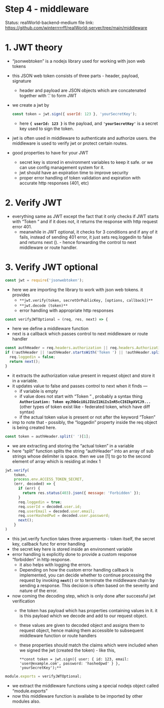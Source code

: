 # Step 4 - middleware

Status: realWorld-backend-medium
file link: https://github.com/winterrrrrff/realWorld-server/tree/main/middleware

# 1. JWT theory

- “jsonwebtoken” is a nodejs library used for working with json web tokens
- this JSON web token consists of three parts - header, payload, signature
    - header and payload are JSON objects which are concatenated together with ‘.’ to form JWT
- we create a jwt by
    
    ```jsx
    const token = jwt.sign({ userId: 123 }, 'yourSecretKey');
    ```
    
    - here **`{ userId: 123 }`** is the payload, and **`'yourSecretKey'`** is a secret key used to sign the token.
- jwt is often used in middleware to authenticate and authorize users. the middleware is used to verify jwt or protect certain routes.
- good properties to have for your JWT
    - secret key is stored in environment variables to keep it safe. or we can use config management system for it.
    - jwt should have an expiration time to improve security
    - proper error handling of token validation and expiration with accurate http responses (401, etc)

# 2. Verify JWT

- everything same as JWT except the fact that it only checks if JWT starts with “Token “ and if it does not, it returns the response with http request  error 401.
    - meanwhile in JWT optional, it checks for 3 conditions and if any of it fails, instead of sending 401 error, it just sets req.loggedin to false and returns next (). - hence forwarding the control to next middleware or route handler.

# 3. Verify JWT optional

```jsx
const jwt = require('jsonwebtoken');
```

- here we are importing the library to work with json web tokens. it provides
    - `**jwt.verify(token, secretOrPublicKey, [options, callback])**`
    - `**jwt.decode (token)**`
    - error handling with appropriate http responses

```jsx
const verifyJWTOptional = (req, res, next) => {
```

- here we define a middleware function
- next is a callback which passes control to next middleware or route handler

```jsx
const authHeader = req.headers.authorization || req.headers.Authorization;
if (!authHeader || !authHeader.startsWith('Token ') || !authHeader.split(' ')[1].length) {
  req.loggedin = false;
  return next();
}
```

- it extracts the authorization value present in request object and store it in a variable.
- it updates value to false and passes control to next when it finds —
    - if variable is empty
    - if value does not start with “Token   ” , probably a syntax thing 
    **`Authorization: Token eyJhbGciOiJIUzI1NiIsInR5cCI6IkpXVCJ9...`**
    (other types of token exist like - federated token, which have diff syntax)
    - if the actual token value is present or not after the keyword “Token”
- imp to note that - possibly, the “loggedin” property inside the req object is being created here.

```jsx
const token = authHeader.split(' ')[1];
```

- we are extracting and storing the “actual token” in a variable
- here “split” function splits the string “authHeader” into an array of sub strings whose delimiter is space. then we use [1] to go to the second element of array which is residing at index 1

```jsx
jwt.verify(
    token,
    process.env.ACCESS_TOKEN_SECRET,
    (err, decoded) => {
      if (err) {
        return res.status(403).json({ message: 'Forbidden' });
      }
      req.loggedin = true;
      req.userId = decoded.user.id;
      req.userEmail = decoded.user.email;
      req.userHashedPwd = decoded.user.password;
      next();
    }
)
```

- this jwt.verify function takes three arguements - token itself, the secret key, callback func for error handling
- the secret key here is stored inside an environment variable
- error handling is explicitly done to provide a custom response “forbidden” in http response.
    - it also helps with logging the errors.
    - Depending on how the custom error handling callback is implemented, you can decide whether to continue processing the request by invoking **`next()`** or to terminate the middleware chain by sending a response. This decision is often based on the severity and nature of the error.
- now coming the decoding step, which is only done after successful jwt verification
    - the token has payload which has properties containing values in it. it is this payload which we decode and add to our request object.
    - these values are given to decoded object and assigns them to request object, hence making them accessible to subsequent middleware function or route handlers
    - these properties should match the claims which were included when we signed the jwt (created the token) - like this,
        
        `**const token = jwt.sign({ user: { id: 123, email: 'user@example.com', password: 'hashedpwd' } }, 'yourSecretKey');**`
        

```jsx
module.exports = verifyJWTOptional;
```

- we extract the middleware functions using a special nodejs object called “module.exports”
- now this middleware function is availabe to be imported by other modules also.
